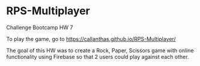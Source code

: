 # RPS-Multiplayer
Challenge Bootcamp HW 7

To play the game, go to https://callanthas.github.io/RPS-Multiplayer/

The goal of this HW was to create a Rock, Paper, Scissors game with online functionality using Firebase so that 2 users could play against each other.
